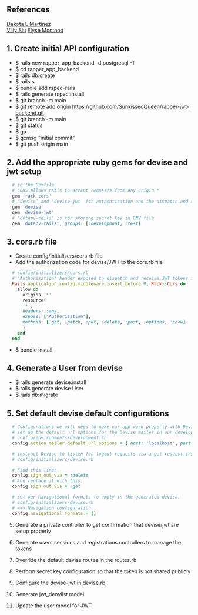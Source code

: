 ## References
[Dakota L Martinez](https://github.com/DakotaLMartinez/rails-devise-jwt-tutorial)  
[Villy Siu](https://medium.com/@villysiu/authenticate-user-with-devise-gem-and-devise-jwt-in-react-application-1-2-a869477a2cb3)
[Elyse Montano](https://github.com/elysemontano/apartment-app-backend)

## 1. Create initial API configuration
- $ rails new rapper_app_backend -d postgresql -T
- $ cd rapper_app_backend
- $ rails db:create
- $ rails s
- $ bundle add rspec-rails
- $ rails generate rspec:install
- $ git branch -m main
- $ git remote add origin https://github.com/SunkissedQueen/rapper-jwt-backend.git
- $ git branch -m main
- $ git status
- $ ga .
- $ gcmsg "initial commit"
- $ git push origin main

## 2. Add the appropriate ruby gems for devise and jwt setup
```rb
  # in the Gemfile
  # CORS allows rails to accept requests from any origin *
  gem 'rack-cors'
  # ‘devise’ and ‘devise-jwt’ for authentication and the dispatch and revocation of JWT tokens
  gem 'devise'
  gem 'devise-jwt'
  # 'dotenv-rails' is for storing secret key in ENV file
  gem 'dotenv-rails', groups: [:development, :test]
```
## 3. cors.rb file
- Create config/initializers/cors.rb file
- Add the authorization code for devise/JWT to the cors.rb file
```rb
  # config/initializers/cors.rb
  # "Authorization" header exposed to dispatch and receive JWT tokens in Auth headers
  Rails.application.config.middleware.insert_before 0, Rack::Cors do
    allow do
      origins '*'
      resource(
      '*',
      headers: :any,
      expose: ["Authorization"],
      methods: [:get, :patch, :put, :delete, :post, :options, :show]
      )
    end
  end
```
- $ bundle install

## 4. Generate a User from devise
- $ rails generate devise:install
- $ rails generate devise User
- $ rails db:migrate

## 5. Set default devise default configurations
```rb
  # Configurations we will need to make our app work properly with Devise. 
  # set up the default url options for the Devise mailer in our development environment
  # config/environments/development.rb
  config.action_mailer.default_url_options = { host: 'localhost', port: 3000 }

  # instruct Devise to listen for logout requests via a get request instead of the default delete
  # config/initializers/devise.rb

  # Find this line:
  config.sign_out_via = :delete
  # And replace it with this:
  config.sign_out_via = :get

  # set our navigational formats to empty in the generated devise.
  # config/initializers/devise.rb
  # ==> Navigation configuration
  config.navigational_formats = []
```
5. Generate a private controller to get confirmation that devise/jwt are setup properly

6. Generate users sessions and registrations controllers to manage the tokens
7. Override the default devise routes in the routes.rb

8. Perform secret key configuration so that the token is not shared publicly
9. Configure the devise-jwt in devise.rb

10. Generate jwt_denylist model 
11. Update the user model for JWT